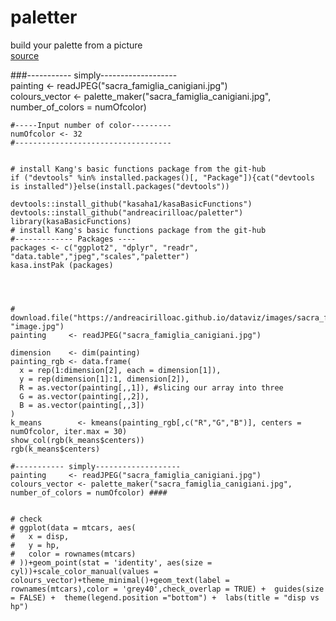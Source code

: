 # paletter
build your palette from a picture   
[source](https://www.r-bloggers.com/how-to-build-a-color-palette-from-any-image-with-r-and-k-means-algo/)   


###----------- simply-------------------   
painting     <- readJPEG("sacra_famiglia_canigiani.jpg")   
colours_vector <- palette_maker("sacra_famiglia_canigiani.jpg", number_of_colors = numOfcolor)     


```{r}
#-----Input number of color---------
numOfcolor <- 32
#-----------------------------------


# install Kang's basic functions package from the git-hub
if ("devtools" %in% installed.packages()[, "Package"]){cat("devtools is installed")}else(install.packages("devtools"))

devtools::install_github("kasaha1/kasaBasicFunctions")
devtools::install_github("andreacirilloac/paletter")
library(kasaBasicFunctions)
# install Kang's basic functions package from the git-hub
#------------- Packages ----
packages <- c("ggplot2", "dplyr", "readr", "data.table","jpeg","scales","paletter")
kasa.instPak (packages)




# download.file("https://andreacirilloac.github.io/dataviz/images/sacra_famiglia_canigiani.jpg", "image.jpg")
painting     <- readJPEG("sacra_famiglia_canigiani.jpg")

dimension    <- dim(painting)
painting_rgb <- data.frame(
  x = rep(1:dimension[2], each = dimension[1]),
  y = rep(dimension[1]:1, dimension[2]),
  R = as.vector(painting[,,1]), #slicing our array into three
  G = as.vector(painting[,,2]),
  B = as.vector(painting[,,3])
)
k_means        <- kmeans(painting_rgb[,c("R","G","B")], centers = numOfcolor, iter.max = 30)
show_col(rgb(k_means$centers))
rgb(k_means$centers)

#----------- simply-------------------
painting     <- readJPEG("sacra_famiglia_canigiani.jpg")
colours_vector <- palette_maker("sacra_famiglia_canigiani.jpg", number_of_colors = numOfcolor) #### 


# check
# ggplot(data = mtcars, aes(
#   x = disp,
#   y = hp,
#   color = rownames(mtcars)
# ))+geom_point(stat = 'identity', aes(size = cyl))+scale_color_manual(values = colours_vector)+theme_minimal()+geom_text(label = rownames(mtcars),color = 'grey40',check_overlap = TRUE) +  guides(size = FALSE) +  theme(legend.position ="bottom") +  labs(title = "disp vs hp")
```
